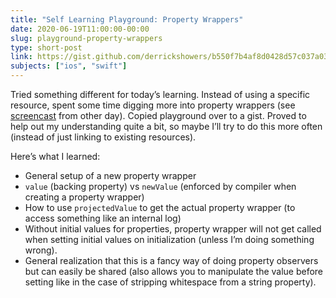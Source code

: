 ```yaml
---
title: "Self Learning Playground: Property Wrappers"
date: 2020-06-19T11:00:00-00:00
slug: playground-property-wrappers
type: short-post
link: https://gist.github.com/derrickshowers/b550f7b4af8d0428d57c037a033ffee6
subjects: ["ios", "swift"]
---
```


Tried something different for today’s learning. Instead of using a specific resource, spent some time digging more into property wrappers (see [screencast](/learning/nsscreencast-property-wrappers) from other day). Copied playground over to a gist. Proved to help out my understanding quite a bit, so maybe I’ll try to do this more often (instead of just linking to existing resources).

Here’s what I learned:

* General setup of a new property wrapper
* `value` (backing property) vs `newValue` (enforced by compiler when creating a property wrapper)
* How to use `projectedValue` to get the actual property wrapper (to access something like an internal log)
* Without initial values for properties, property wrapper will not get called when setting initial values on initialization (unless I’m doing something wrong).
* General realization that this is a fancy way of doing property observers but can easily be shared (also allows you to manipulate the value before setting like in the case of stripping whitespace from a string property).